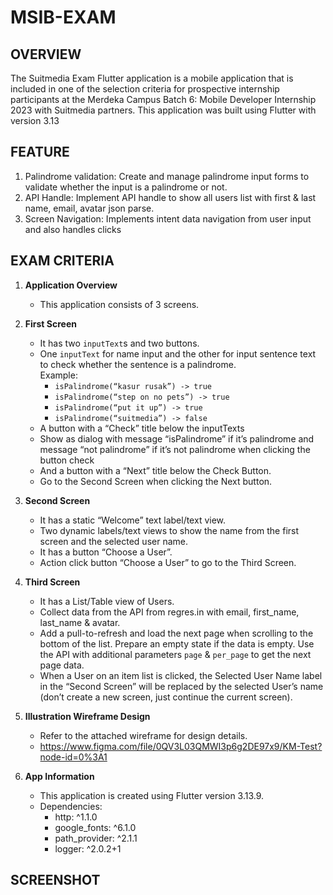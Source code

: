 # MSIB-EXAM

## OVERVIEW
The Suitmedia Exam Flutter application is a mobile application that is included in one of the selection criteria for prospective internship participants at the Merdeka Campus Batch 6: Mobile Developer Internship 2023 with Suitmedia partners. This application was built using Flutter with version 3.13

## FEATURE
 1. Palindrome validation: Create and manage palindrome input forms to validate whether the input is a palindrome or not.
 2. API Handle: Implement API handle to show all users list with first & last name, email, avatar json parse.
 3. Screen Navigation: Implements intent data navigation from user input and also handles clicks

## EXAM CRITERIA

1. **Application Overview**
   - This application consists of 3 screens.

2. **First Screen**
   + It has two `inputText`s and two buttons.
   + One `inputText` for name input and the other for input sentence text to check whether the sentence is a palindrome.<br>
     Example: 
     - `isPalindrome(“kasur rusak”) -> true`
     - `isPalindrome(“step on no pets”) -> true`
     - `isPalindrome(“put it up”) -> true`
     - `isPalindrome(“suitmedia”) -> false`
   + A button with a “Check” title below the inputTexts
   + Show as dialog with message “isPalindrome” if it’s palindrome and message “not   palindrome” if it’s not palindrome when clicking the button check
   + And a button with a “Next” title below the Check Button.
   + Go to the Second Screen when clicking the Next button.

4. **Second Screen**
   * It has a static “Welcome” text label/text view.
   * Two dynamic labels/text views to show the name from the first screen and the selected user name.
   * It has a button “Choose a User”.
   * Action click button “Choose a User” to go to the Third Screen.

5. **Third Screen**
   * It has a List/Table view of Users.
   * Collect data from the API from regres.in with email, first_name, last_name & avatar.
   * Add a pull-to-refresh and load the next page when scrolling to the bottom of the list. Prepare an empty state if the data is empty. Use the API with additional parameters `page` & `per_page` to get the next page data.
   * When a User on an item list is clicked, the Selected User Name label in the “Second Screen” will be replaced by the selected User’s name (don’t create a new screen, just continue the current screen).

6. **Illustration Wireframe Design**
   - Refer to the attached wireframe for design details.
   - https://www.figma.com/file/0QV3L03QMWI3p6g2DE97x9/KM-Test?node-id=0%3A1
   
7. **App Information**
   - This application is created using Flutter version 3.13.9.
   - Dependencies:
     - http: ^1.1.0
     - google_fonts: ^6.1.0
     - path_provider: ^2.1.1
     - logger: ^2.0.2+1

## SCREENSHOT
